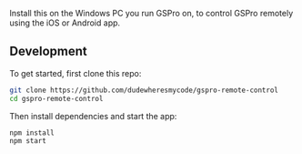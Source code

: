 Install this on the Windows PC you run GSPro on, to control GSPro remotely using the iOS or Android app.

## Development

To get started, first clone this repo:

```bash
git clone https://github.com/dudewheresmycode/gspro-remote-control
cd gspro-remote-control
```

Then install dependencies and start the app:

```bash
npm install
npm start
```
